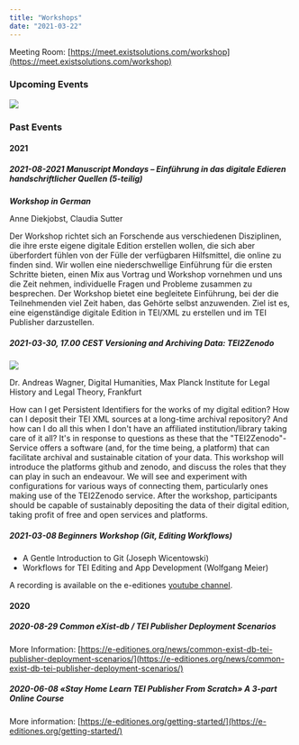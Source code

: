 ```yaml
---
title: "Workshops"
date: "2021-03-22"
---
```


Meeting Room: [https://meet.existsolutions.com/workshop](https://meet.existsolutions.com/workshop)

### Upcoming Events

  ![](/img/pixel.gif)

### Past Events

#### 2021

##### 2021-08-2021 Manuscript Mondays – Einführung in das digitale Edieren handschriftlicher Quellen (5-teilig)

**_Workshop in German_**

Anne Diekjobst, Claudia Sutter

Der Workshop richtet sich an Forschende aus verschiedenen Disziplinen, die ihre erste eigene digitale Edition erstellen wollen, die sich aber überfordert fühlen von der Fülle der verfügbaren Hilfsmittel, die online zu finden sind. Wir wollen eine niederschwellige Einführung für die ersten Schritte bieten, einen Mix aus Vortrag und Workshop vornehmen und uns die Zeit nehmen, individuelle Fragen und Probleme zusammen zu besprechen. Der Workshop bietet eine begleitete Einführung, bei der die Teilnehmenden viel Zeit haben, das Gehörte selbst anzuwenden. Ziel ist es, eine eigenständige digitale Edition in TEI/XML zu erstellen und im TEI Publisher darzustellen.

##### 2021-03-30, 17.00 CEST Versioning and Archiving Data: TEI2Zenodo

![](/img/tei2zenodo-300x147.png)

Dr. Andreas Wagner, Digital Humanities, Max Planck Institute for Legal History and Legal Theory, Frankfurt

How can I get Persistent Identifiers for the works of my digital edition? How can I deposit their TEI XML sources at a long-time archival repository? And how can I do all this when I don't have an affiliated institution/library taking care of it all? It's in response to questions as these that the "TEI2Zenodo"-Service offers a software (and, for the time being, a platform) that can facilitate archival and sustainable citation of your data. This workshop will introduce the platforms github and zenodo, and discuss the roles that they can play in such an endeavour. We will see and experiment with configurations for various ways of connecting them, particularly ones making use of the TEI2Zenodo service. After the workshop, participants should be capable of sustainably depositing the data of their digital edition, taking profit of free and open services and platforms.

##### 2021-03-08 Beginners Workshop (Git, Editing Workflows)

- A Gentle Introduction to Git (Joseph Wicentowski)
- Workflows for TEI Editing and App Development (Wolfgang Meier)

A recording is available on the e-editiones [youtube channel](https://www.youtube.com/watch?v=dyY539HzN6Q).

#### 2020

##### 2020-08-29 Common eXist-db / TEI Publisher Deployment Scenarios

More Information: [https://e-editiones.org/news/common-exist-db-tei-publisher-deployment-scenarios/](https://e-editiones.org/news/common-exist-db-tei-publisher-deployment-scenarios/)

##### 2020-06-08 «Stay Home Learn TEI Publisher From Scratch» A 3-part Online Course

More information: [https://e-editiones.org/getting-started/](https://e-editiones.org/getting-started/)
